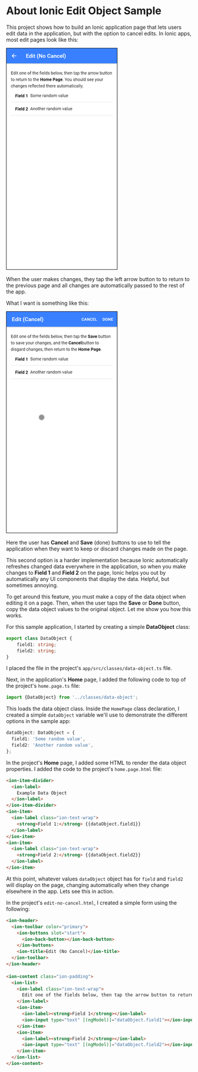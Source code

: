 # About Ionic Edit Object Sample

This project shows how to build an Ionic application page that lets users edit data in the application, but with the option to cancel edits. In Ionic apps, most edit pages look like this:

![Ionic Simple Edit Page](images/edit1.png)

When the user makes changes, they tap the left arrow button to to return to the previous page and all changes are automatically passed to the rest of the app.

What I want is something like this:

![Edit 2](images/edit2.png)

Here the user has **Cancel** and **Save** (done) buttons to use to tell the application when they want to keep or discard changes made on the page. 

This second option is a harder implementation because Ionic automatically refreshes changed data everywhere in the application, so when you make changes to **Field 1** and **Field 2** on the page, Ionic helps you out by automatically any UI components that display the data. Helpful, but sometimes annoying.

To get around this feature, you must make a copy of the data object when editing it on a page. Then, when the user taps the **Save** or **Done** button, copy the data object values to the original object. Let me show you how this works.

For this sample application, I started by creating a simple **DataObject** class:

```typescript
export class DataObject {
    field1: string;
    field2: string;
}
```

I placed the file in the project's `app/src/classes/data-object.ts` file. 

Next, in the application's **Home** page, I added the following code to top of the project's `home.page.ts` file:

```typescript
import {DataObject} from '../classes/data-object';
```

This loads the data object class. Inside the `HomePage` class declaration, I created a simple `dataObject` variable we'll use to demonstrate the different options in the sample app:

```typescript
dataObject: DataObject = {
  field1: 'Some random value',
  field2: 'Another random value',
};
```

In the project's **Home** page, I added some HTML to render the data object properties. I added the code to the project's `home.page.html` file:

```html
<ion-item-divider>
  <ion-label>
    Example Data Object
  </ion-label>
</ion-item-divider>
<ion-item>
  <ion-label class="ion-text-wrap">
    <strong>Field 1:</strong> {{dataObject.field1}}
  </ion-label>
</ion-item>
<ion-item>
  <ion-label class="ion-text-wrap">
    <strong>Field 2:</strong> {{dataObject.field2}}
  </ion-label>
</ion-item>
```

At this point, whatever values `dataObject` object has for `field` and `field2` will display on the page, changing automatically when they change elsewhere in the app. Lets see this in action.

In the project's `edit-no-cancel.html`, I created a simple form using the following:

```html
<ion-header>
  <ion-toolbar color="primary">
    <ion-buttons slot="start">
      <ion-back-button></ion-back-button>
    </ion-buttons>
    <ion-title>Edit (No Cancel)</ion-title>
  </ion-toolbar>
</ion-header>

<ion-content class="ion-padding">
  <ion-list>
    <ion-label class="ion-text-wrap">
      Edit one of the fields below, then tap the arrow button to return to the <strong>Home Page</strong>. You should see your changes reflected there automatically.
    </ion-label>
    <ion-item>
      <ion-label><strong>Field 1</strong></ion-label>
      <ion-input type="text" [(ngModel)]="dataObject.field1"></ion-input>
    </ion-item>
    <ion-item>
      <ion-label><strong>Field 2</strong></ion-label>
      <ion-input type="text" [(ngModel)]="dataObject.field2"></ion-input>
    </ion-item>
  </ion-list>
</ion-content>
```





